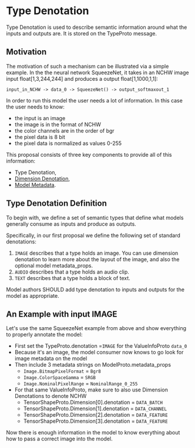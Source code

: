 # Type Denotation

Type Denotation is used to describe semantic information around what the inputs and outputs are.    It is stored on the TypeProto message.

## Motivation

The motivation of such a mechanism can be illustrated via a simple example. In the the neural network SqueezeNet, it takes in an NCHW image input float[1,3,244,244] and produces a output float[1,1000,1,1]:

```
input_in_NCHW -> data_0 -> SqueezeNet() -> output_softmaxout_1
```

In order to run this model the user needs a lot of information.    In this case the user needs to know:
* the input is an image
* the image is in the format of NCHW
* the color channels are in the order of bgr
* the pixel data is 8 bit
* the pixel data is normalized as values 0-255

This proposal consists of three key components to provide all of this information: 
* Type Denotation, 
* [Dimension Denotation](DimensionDenotation.md), 
* [Model Metadata](MetadataProps.md).

## Type Denotation Definition

To begin with, we define a set of semantic types that define what models generally consume as inputs and produce as outputs.

Specifically, in our first proposal we define the following set of standard denotations:

1. `IMAGE` describes that a type holds an image.  You can use dimension denotation to learn more about the layout of the image, and also the optional model metadata_props.
2. `AUDIO` describes that a type holds an audio clip.   
3. `TEXT` describes that a type holds a block of text.

Model authors SHOULD add type denotation to inputs and outputs for the model as appropriate.

## An Example with input IMAGE

Let's use the same SqueezeNet example from above and show everything to properly annotate the model:

* First set the TypeProto.denotation =`IMAGE` for the ValueInfoProto `data_0`
* Because it's an image, the model consumer now knows to go look for image metadata on the model
* Then include 3 metadata strings on ModelProto.metadata_props
	* `Image.BitmapPixelFormat` = `Bgr8`
	* `Image.ColorSpaceGamma` = `SRGB`
	* `Image.NominalPixelRange` = `NominalRange_0_255`
* For that same ValueInfoProto, make sure to also use Dimension Denotations to denote NCHW
	* TensorShapeProto.Dimension[0].denotation = `DATA_BATCH`
	* TensorShapeProto.Dimension[1].denotation = `DATA_CHANNEL`
	* TensorShapeProto.Dimension[2].denotation = `DATA_FEATURE`
	* TensorShapeProto.Dimension[3].denotation = `DATA_FEATURE`

Now there is enough information in the model to know everything about how to pass a correct image into the model.